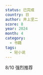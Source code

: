 ```yaml
---
status: 已完成
country: 日
author: 井上坚二
score: 8
year: 2024
month: 4
category:
  - 书籍
tags:
  - 轻小说
---
```

8/10 强烈推荐

